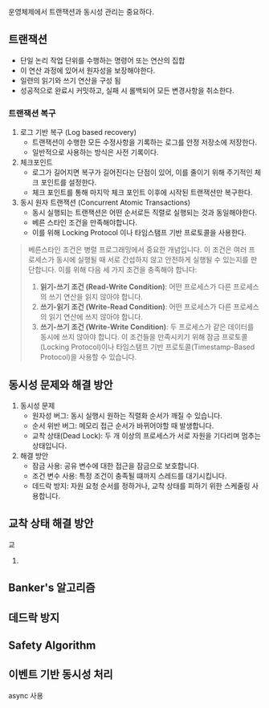 운영체제에서 트랜잭션과 동시성 관리는 중요하다.

## 트랜잭션

* 단일 논리 작업 단위를 수행하는 명령어 또는 연산의 집합
* 이 연산 과정에 있어서 원자성을 보장해야한다.
* 일련의 읽기와 쓰기 연산을 구성 됨
* 성공적으로 완료시 커밋하고, 실패 시 롤백되어 모든 변경사항을 취소한다.

### 트랜잭션 복구

1. 로그 기반 복구 (Log based recovery)
	* 트랜잭션이 수행한 모든 수정사항을 기록하는 로그를 안정 저장소에 저장한다.
	* 일반적으로 사용하는 방식은 사전 기록이다.
2. 체크포인트
	* 로그가 길어지면 복구가 길어진다는 단점이 있어, 이를 줄이기 위해 주기적인 체크 포인트를 설정한다.
	* 체크 포인트를 통해 마지막 체크 포인트 이후에 시작된 트랜잭션만 복구한다.
3. 동시 원자 트랜잭션 (Concurrent Atomic Transactions)
	* 동시 실행되는 트랜잭션은 어떤 순서로든 직렬로 실행되는 것과 동일해야한다.
	* 베른 스타인 조건을 만족해야합니다.
	* 이를 위해 Locking Protocol 이나 타임스탬프 기반 프로토콜을 사용한다.


>베른스타인 조건은 병렬 프로그래밍에서 중요한 개념입니다. 이 조건은 여러 프로세스가 동시에 실행될 때 서로 간섭하지 않고 안전하게 실행될 수 있는지를 판단합니다. 이를 위해 다음 세 가지 조건을 충족해야 합니다:
>1. **읽기-쓰기 조건 (Read-Write Condition)**: 어떤 프로세스가 다른 프로세스의 쓰기 연산을 읽지 않아야 합니다.
>2. **쓰기-읽기 조건 (Write-Read Condition)**: 어떤 프로세스가 다른 프로세스의 읽기 연산에 쓰지 않아야 합니다.
>3. **쓰기-쓰기 조건 (Write-Write Condition)**: 두 프로세스가 같은 데이터를 동시에 쓰지 않아야 합니다.
>이 조건들을 만족시키기 위해 잠금 프로토콜(Locking Protocol)이나 타임스탬프 기반 프로토콜(Timestamp-Based Protocol)을 사용할 수 있습니다.

## 동시성 문제와 해결 방안

1. 동시성 문제
	* 원자성 버그: 동시 실행시 원하는 직렬화 순서가 깨질 수 있습니다.
	* 순서 위반 버그: 메모리 접근 순서가 바뀌어야할 때 발생합니다.
	* 교착 상태(Dead Lock): 두 개 이상의 프로세스가 서로 자원을 기다리며 멈추는 상태입니다.
2.  해결 방안
	* 잠금 사용: 공유 변수에 대한 접근을 잠금으로 보호합니다.
	* 조건 변수 사용: 특정 조건이 충족될 떄까지 스레드를 대기시킵니다.
	* 데드락 방지: 자원 요청 순서를 정하거나, 교착 상태를 피하기 위한 스케줄링 사용합니다.

## 교착 상태 해결 방안

교

1. 
## Banker's 알고리즘

## 데드락 방지

## Safety Algorithm

## 이벤트 기반 동시성 처리
async 사용
## 